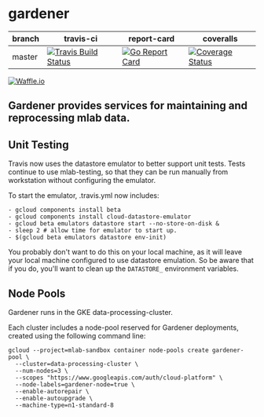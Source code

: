 # gardener
| branch | travis-ci | report-card | coveralls |
|--------|-----------|-----------|-------------|
| master | [![Travis Build Status](https://travis-ci.org/m-lab/etl-gardener.svg?branch=master)](https://travis-ci.org/m-lab/etl-gardener) | [![Go Report Card](https://goreportcard.com/badge/github.com/m-lab/etl-gardener)](https://goreportcard.com/report/github.com/m-lab/etl-gardener) | [![Coverage Status](https://coveralls.io/repos/m-lab/etl-gardener/badge.svg?branch=master)](https://coveralls.io/github/m-lab/etl-gardener?branch=master) |

[![Waffle.io](https://badge.waffle.io/m-lab/etl-gardener.svg?title=Ready)](http://waffle.io/m-lab/etl-gardener)



## Gardener provides services for maintaining and reprocessing mlab data.

## Unit Testing
Travis now uses the datastore emulator to better support unit tests.
Tests continue to use mlab-testing, so that they can be run manually from
workstation without configuring the emulator.

To start the emulator, .travis.yml now includes:
```base
- gcloud components install beta
- gcloud components install cloud-datastore-emulator
- gcloud beta emulators datastore start --no-store-on-disk &
- sleep 2 # allow time for emulator to start up.
- $(gcloud beta emulators datastore env-init)
```

You probably don't want to do this on your local machine, as it will leave
your local machine configured to use datastore emulation.  So be aware
that if you do, you'll want to clean up the `DATASTORE_` environment variables.


## Node Pools

Gardener runs in the GKE data-processing-cluster.

Each cluster includes a node-pool reserved for Gardener deployments, created
using the following command line:

```
gcloud --project=mlab-sandbox container node-pools create gardener-pool \
  --cluster=data-processing-cluster \
  --num-nodes=3 \
  --scopes "https://www.googleapis.com/auth/cloud-platform" \
  --node-labels=gardener-node=true \
  --enable-autorepair \
  --enable-autoupgrade \
  --machine-type=n1-standard-8
```
